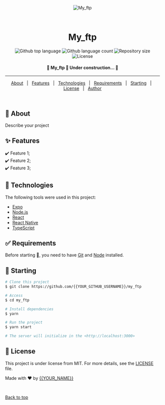 <div align="center" id="top">
  <img src="./.github/app.gif" alt="My_ftp" />

  &#xa0;

  <!-- <a href="https://my_ftp.netlify.app">Demo</a> -->
</div>

<h1 align="center">My_ftp</h1>

<p align="center">
  <img alt="Github top language" src="https://img.shields.io/github/languages/top/{{YOUR_GITHUB_USERNAME}}/my_ftp?color=56BEB8">

  <img alt="Github language count" src="https://img.shields.io/github/languages/count/{{YOUR_GITHUB_USERNAME}}/my_ftp?color=56BEB8">

  <img alt="Repository size" src="https://img.shields.io/github/repo-size/{{YOUR_GITHUB_USERNAME}}/my_ftp?color=56BEB8">

  <img alt="License" src="https://img.shields.io/github/license/{{YOUR_GITHUB_USERNAME}}/my_ftp?color=56BEB8">

  <!-- <img alt="Github issues" src="https://img.shields.io/github/issues/{{YOUR_GITHUB_USERNAME}}/my_ftp?color=56BEB8" /> -->

  <!-- <img alt="Github forks" src="https://img.shields.io/github/forks/{{YOUR_GITHUB_USERNAME}}/my_ftp?color=56BEB8" /> -->

  <!-- <img alt="Github stars" src="https://img.shields.io/github/stars/{{YOUR_GITHUB_USERNAME}}/my_ftp?color=56BEB8" /> -->
</p>

<!-- Status -->

<h4 align="center">
	🚧  My_ftp 🚀 Under construction...  🚧
</h4>

<hr>

<p align="center">
  <a href="#dart-about">About</a> &#xa0; | &#xa0;
  <a href="#sparkles-features">Features</a> &#xa0; | &#xa0;
  <a href="#rocket-technologies">Technologies</a> &#xa0; | &#xa0;
  <a href="#white_check_mark-requirements">Requirements</a> &#xa0; | &#xa0;
  <a href="#checkered_flag-starting">Starting</a> &#xa0; | &#xa0;
  <a href="#memo-license">License</a> &#xa0; | &#xa0;
  <a href="https://github.com/{{YOUR_GITHUB_USERNAME}}" target="_blank">Author</a>
</p>

<br>

## :dart: About ##

Describe your project

## :sparkles: Features ##

:heavy_check_mark: Feature 1;\
:heavy_check_mark: Feature 2;\
:heavy_check_mark: Feature 3;

## :rocket: Technologies ##

The following tools were used in this project:

- [Expo](https://expo.io/)
- [Node.js](https://nodejs.org/en/)
- [React](https://pt-br.reactjs.org/)
- [React Native](https://reactnative.dev/)
- [TypeScript](https://www.typescriptlang.org/)

## :white_check_mark: Requirements ##

Before starting :checkered_flag:, you need to have [Git](https://git-scm.com) and [Node](https://nodejs.org/en/) installed.

## :checkered_flag: Starting ##

```bash
# Clone this project
$ git clone https://github.com/{{YOUR_GITHUB_USERNAME}}/my_ftp

# Access
$ cd my_ftp

# Install dependencies
$ yarn

# Run the project
$ yarn start

# The server will initialize in the <http://localhost:3000>
```

## :memo: License ##

This project is under license from MIT. For more details, see the [LICENSE](LICENSE.md) file.


Made with :heart: by <a href="https://github.com/{{YOUR_GITHUB_USERNAME}}" target="_blank">{{YOUR_NAME}}</a>

&#xa0;

<a href="#top">Back to top</a>
